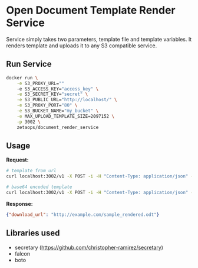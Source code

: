 # Open Document Template Render Service

Service simply takes two parameters, template file and template variables. It renders template and
uploads it to any S3 compatible service.

## Run Service
```bash
docker run \
    -e S3_PROXY_URL=""
    -e S3_ACCESS_KEY="access_key" \
    -e S3_SECRET_KEY="secret" \
    -e S3_PUBLIC_URL="http://localhost/" \
    -e S3_PROXY_PORT="80" \
    -e S3_BUCKET_NAME="my_bucket" \
    -e MAX_UPLOAD_TEMPLATE_SIZE=2097152 \
    -p 3002 \
    zetaops/document_render_service
```

## Usage
__Request:__
```bash
# template from url
curl localhost:3002/v1 -X POST -i -H "Content-Type: application/json" -d '{"template": "http://example.com/sample_template.odt", "context": {"name": "ali"}}'

# base64 encoded template
curl localhost:3002/v1 -X POST -i -H "Content-Type: application/json" -d "{\"template\": \"`base64 -w 0 template.odt`\", \"context\": {\"name\": \"ali\"}}"

```


__Response:__
```json
{"download_url": "http://example.com/sample_rendered.odt"}
```

## Libraries used
- secretary (https://github.com/christopher-ramirez/secretary)
- falcon
- boto
